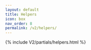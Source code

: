 ```yaml
---
layout: default
title: Helpers
icon: box
nav_order: 8
permalink: /v2/helpers/
---
```


{% include V2/partials/helpers.html %}